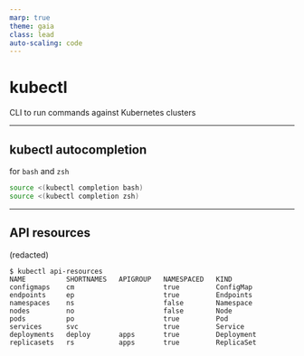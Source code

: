 ```yaml
---
marp: true
theme: gaia
class: lead
auto-scaling: code
---
```


# **kubectl**

CLI to run commands against Kubernetes clusters

---

## kubectl autocompletion

for `bash` and `zsh`

```bash
source <(kubectl completion bash)
source <(kubectl completion zsh)
```

---

## API resources

(redacted)

```console
$ kubectl api-resources
NAME          SHORTNAMES   APIGROUP   NAMESPACED   KIND
configmaps    cm                      true         ConfigMap
endpoints     ep                      true         Endpoints
namespaces    ns                      false        Namespace
nodes         no                      false        Node
pods          po                      true         Pod
services      svc                     true         Service
deployments   deploy       apps       true         Deployment
replicasets   rs           apps       true         ReplicaSet
```
